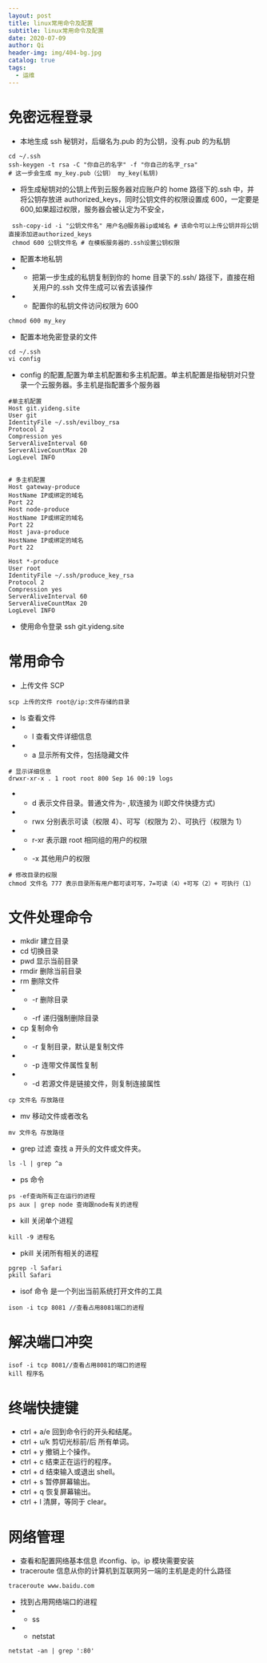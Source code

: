 ```yaml
---
layout: post
title: linux常用命令及配置
subtitle: linux常用命令及配置
date: 2020-07-09
author: Qi
header-img: img/404-bg.jpg
catalog: true
tags:
  - 运维
---
```


# 免密远程登录

- 本地生成 ssh 秘钥对，后缀名为.pub 的为公钥，没有.pub 的为私钥

```
cd ~/.ssh
ssh-keygen -t rsa -C "你自己的名字" -f "你自己的名字_rsa"
# 这一步会生成 my_key.pub（公钥） my_key(私钥)
```

- 将生成秘钥对的公钥上传到云服务器对应账户的 home 路径下的.ssh 中，并将公钥存放进 authorized_keys，同时公钥文件的权限设置成 600，一定要是 600,如果超过权限，服务器会被认定为不安全，

```
 ssh-copy-id -i "公钥文件名" 用户名@服务器ip或域名 # 该命令可以上传公钥并将公钥直接添加进authorized_keys
 chmod 600 公钥文件名 # 在模板服务器的.ssh设置公钥权限
```

- 配置本地私钥
- - 把第一步生成的私钥复制到你的 home 目录下的.ssh/ 路径下，直接在相关用户的.ssh 文件生成可以省去该操作
- - 配置你的私钥文件访问权限为 600

```
chmod 600 my_key
```

- 配置本地免密登录的文件

```
cd ~/.ssh
vi config
```

- config 的配置,配置为单主机配置和多主机配置。单主机配置是指秘钥对只登录一个云服务器。多主机是指配置多个服务器

```
#单主机配置
Host git.yideng.site
User git
IdentityFile ~/.ssh/evilboy_rsa
Protocol 2
Compression yes
ServerAliveInterval 60
ServerAliveCountMax 20
LogLevel INFO


# 多主机配置
Host gateway-produce
HostName IP或绑定的域名
Port 22
Host node-produce
HostName IP或绑定的域名
Port 22
Host java-produce
HostName IP或绑定的域名
Port 22

Host *-produce
User root
IdentityFile ~/.ssh/produce_key_rsa
Protocol 2
Compression yes
ServerAliveInterval 60
ServerAliveCountMax 20
LogLevel INFO
```

- 使用命令登录 ssh git.yideng.site

# 常用命令

- 上传文件 SCP

```
scp 上传的文件 root@/ip:文件存储的目录

```

- ls 查看文件
- - l 查看文件详细信息
- - a 显示所有文件，包括隐藏文件

```
# 显示详细信息
drwxr-xr-x . 1 root root 800 Sep 16 00:19 logs
```

- - d 表示文件目录。普通文件为- ,软连接为 l(即文件快捷方式)
- - rwx 分别表示可读（权限 4）、可写（权限为 2）、可执行（权限为 1）
- - r-xr 表示跟 root 相同组的用户的权限
- - -x 其他用户的权限

```
# 修改目录的权限
chmod 文件名 777 表示目录所有用户都可读可写，7=可读（4）+可写（2）+ 可执行（1）
```

# ⽂件处理命令

- mkdir 建立目录
- cd 切换目录
- pwd 显示当前目录
- rmdir 删除当前目录
- rm 删除文件
- - -r 删除目录
- - -rf 递归强制删除目录
- cp 复制命令
- - -r 复制目录，默认是复制文件
- - -p 连带文件属性复制
- - -d 若源文件是链接文件，则复制连接属性

```
cp 文件名 存放路径
```

- mv 移动文件或者改名

```
mv 文件名 存放路径
```

- grep 过滤
  查找 a 开头的文件或文件夹。

```
ls -l | grep ^a
```

- ps 命令

```
ps -ef查询所有正在运行的进程
ps aux | grep node 查询跟node有关的进程
```

- kill 关闭单个进程

```
kill -9 进程名
```

- pkill 关闭所有相关的进程

```
pgrep -l Safari
pkill Safari
```

- isof 命令 是一个列出当前系统打开文件的工具

```
ison -i tcp 8081 //查看占用8081端口的进程
```

# 解决端口冲突

```
isof -i tcp 8081//查看占用8081的端口的进程
kill 程序名
```

# 终端快捷键

- ctrl + a/e 回到命令行的开头和结尾。
- ctrl + u/k 剪切光标前/后 所有单词。
- ctrl + y 撤销上个操作。
- ctrl + c 结束正在运行的程序。
- ctrl + d 结束输入或退出 shell。
- ctrl + s 暂停屏幕输出。
- ctrl + q 恢复屏幕输出。
- ctrl + l 清屏，等同于 clear。

# 网络管理

- 查看和配置网络基本信息 ifconfig、ip。ip 模块需要安装
- traceroute 信息从你的计算机到互联网另一端的主机是走的什么路径

```
traceroute www.baidu.com
```

- 找到占用网络端口的进程
- - ss
- - netstat

```
netstat -an | grep ':80'
```
